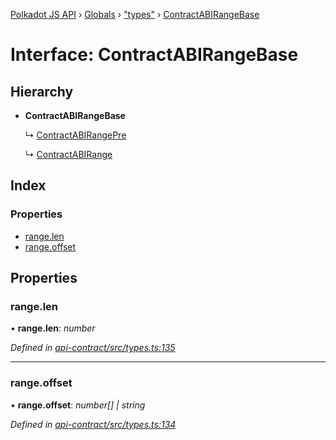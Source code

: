 [Polkadot JS API](../README.md) › [Globals](../globals.md) › ["types"](../modules/_types_.md) › [ContractABIRangeBase](_types_.contractabirangebase.md)

# Interface: ContractABIRangeBase

## Hierarchy

* **ContractABIRangeBase**

  ↳ [ContractABIRangePre](_types_.contractabirangepre.md)

  ↳ [ContractABIRange](_types_.contractabirange.md)

## Index

### Properties

* [range.len](_types_.contractabirangebase.md#range.len)
* [range.offset](_types_.contractabirangebase.md#range.offset)

## Properties

###  range.len

• **range.len**: *number*

*Defined in [api-contract/src/types.ts:135](https://github.com/polkadot-js/api/blob/01a4d6b4a/packages/api-contract/src/types.ts#L135)*

___

###  range.offset

• **range.offset**: *number[] | string*

*Defined in [api-contract/src/types.ts:134](https://github.com/polkadot-js/api/blob/01a4d6b4a/packages/api-contract/src/types.ts#L134)*

